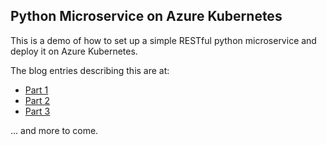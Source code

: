 ## Python Microservice on Azure Kubernetes

This is a demo of how to set up a simple RESTful python microservice and deploy it on Azure Kubernetes.

The blog entries describing this are at:

- [Part 1](https://mikebridge.github.io/post/python-flask-kubernetes-1/)
- [Part 2](https://mikebridge.github.io/post/python-flask-kubernetes-2/)
- [Part 3](https://mikebridge.github.io/post/python-flask-kubernetes-3/)

... and more to come.
